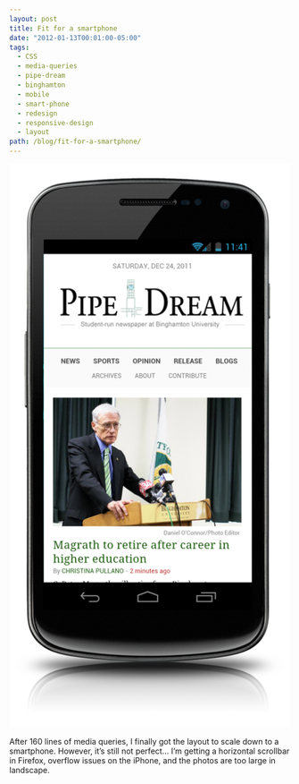 ```yaml
---
layout: post
title: Fit for a smartphone
date: "2012-01-13T00:01:00-05:00"
tags:
  - CSS
  - media-queries
  - pipe-dream
  - binghamton
  - mobile
  - smart-phone
  - redesign
  - responsive-design
  - layout
path: /blog/fit-for-a-smartphone/
---
```


![Pipe Dream on an Android device](./pd-android.png)

After 160 lines of media queries, I finally got the layout to scale down to a smartphone. However, it’s still not perfect... I’m getting a horizontal scrollbar in Firefox, overflow issues on the iPhone, and the photos are too large in landscape.
